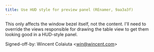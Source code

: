 ```yaml
---
title: Use HUD style for preview panel (REnamer, 9aa3a3f)
---
```


This only affects the window bezel itself, not the content. I'll need to override the views responsible for drawing the table view to get them looking good in a HUD-style panel.

Signed-off-by: Wincent Colaiuta &lt;win@wincent.com&gt;
